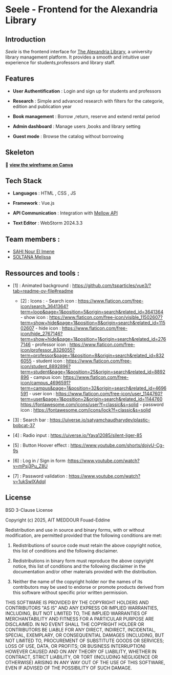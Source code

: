 # Seele - Frontend for the Alexandria Library

## Introduction

*Seele* is the frontend interface for [The Alexandria Library](https://github.com/Paranoid-Pufferfish/alexandria-library), a university library management platform. It provides a smooth and intuitive user experience for students,professors and library staff.

## Features 
- **User Authentification** : Login and sign up for students and professors

- **Research** : Simple and advanced research with filters for the categorie, edition and publication year

- **Book management** : Borrow ,return, reserve and extend rental period

- **Admin dashboard** : Manage users ,books and library setting 

- **Guest mode** : Browse the catalog without borrowing

## Skeleton
🔗 **[view the wireframe on Canva](https://www.canva.com/design/DAGgaKHwp_0/_WYxneecdjyUwVURa3oaDw/view?mode=prototype)** 

## Tech Stack
- **Languages** : HTML , CSS , JS

- **Framework** : Vue.js

- **API Communication** : Integration with [Mellow API](https://github.com/Paranoid-Pufferfish/mellow-api)

- **Text Editor** : WebStorm 2024.3.3

## Team members :

- [SAHI Nour El Imene](https://github.com/ImeneeSh)
- [SOLTANA Melissa](https://github.com/melissa60)

## Ressources and tools :

- [1] : Animated background : https://github.com/tsparticles/vue3/?tab=readme-ov-file#readme
  - [2] : Icons :
           - Search icon : https://www.flaticon.com/free-icon/search_3641364?term=loop&page=1&position=5&origin=search&related_id=3641364
           - show icon : https://www.flaticon.com/free-icon/visible_11502607?term=show+hide&page=1&position=8&origin=search&related_id=11502607
           - hide icon : https://www.flaticon.com/free-icon/hide_2767146?term=show+hide&page=1&position=1&origin=search&related_id=2767146
           - professor icon : https://www.flaticon.com/free-icon/professor_8326055?term=professor&page=1&position=8&origin=search&related_id=8326055
           - student icon : https://www.flaticon.com/free-icon/student_8892896?term=student&page=1&position=25&origin=search&related_id=8892896
           - campus icon: https://www.flaticon.com/free-icon/campus_4696591?term=campus&page=1&position=32&origin=search&related_id=4696591
           - user icon : https://www.flaticon.com/free-icon/user_1144760?term=user&page=1&position=2&origin=search&related_id=1144760
                         https://fontawesome.com/icons/user?f=classic&s=solid
           - password icon : https://fontawesome.com/icons/lock?f=classic&s=solid

- [3] : Search bar : https://uiverse.io/satyamchaudharydev/plastic-bobcat-37
- [4] : Radio input : https://uiverse.io/Yaya12085/silent-liger-85
- [5] : Button Hoover effect : https://www.youtube.com/shorts/dojvU-Cg-9s
- [6] : Log in / Sign in form :https://www.youtube.com/watch?v=mPsj3Pu_Z8U 
- [7] : Password validation : https://www.youtube.com/watch?v=1ukSwlXAdqI

## License

BSD 3-Clause License

Copyright (c) 2025, AIT MEDDOUR Fouad-Eddine

Redistribution and use in source and binary forms, with or without
modification, are permitted provided that the following conditions are met:

1. Redistributions of source code must retain the above copyright notice, this
   list of conditions and the following disclaimer.

2. Redistributions in binary form must reproduce the above copyright notice,
   this list of conditions and the following disclaimer in the documentation
   and/or other materials provided with the distribution.

3. Neither the name of the copyright holder nor the names of its
   contributors may be used to endorse or promote products derived from
   this software without specific prior written permission.

THIS SOFTWARE IS PROVIDED BY THE COPYRIGHT HOLDERS AND CONTRIBUTORS "AS IS"
AND ANY EXPRESS OR IMPLIED WARRANTIES, INCLUDING, BUT NOT LIMITED TO, THE
IMPLIED WARRANTIES OF MERCHANTABILITY AND FITNESS FOR A PARTICULAR PURPOSE ARE
DISCLAIMED. IN NO EVENT SHALL THE COPYRIGHT HOLDER OR CONTRIBUTORS BE LIABLE
FOR ANY DIRECT, INDIRECT, INCIDENTAL, SPECIAL, EXEMPLARY, OR CONSEQUENTIAL
DAMAGES (INCLUDING, BUT NOT LIMITED TO, PROCUREMENT OF SUBSTITUTE GOODS OR
SERVICES; LOSS OF USE, DATA, OR PROFITS; OR BUSINESS INTERRUPTION) HOWEVER
CAUSED AND ON ANY THEORY OF LIABILITY, WHETHER IN CONTRACT, STRICT LIABILITY,
OR TORT (INCLUDING NEGLIGENCE OR OTHERWISE) ARISING IN ANY WAY OUT OF THE USE
OF THIS SOFTWARE, EVEN IF ADVISED OF THE POSSIBILITY OF SUCH DAMAGE.






